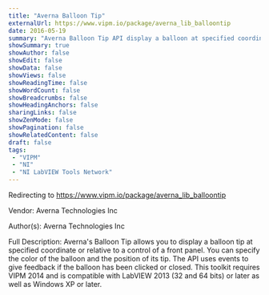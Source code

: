 ```yaml
---
title: "Averna Balloon Tip"
externalUrl: https://www.vipm.io/package/averna_lib_balloontip
date: 2016-05-19
summary: "Averna Balloon Tip API display a balloon at specified coordinate or relative to a control."
showSummary: true
showAuthor: false
showEdit: false
showData: false
showViews: false
showReadingTime: false
showWordCount: false
showBreadcrumbs: false
showHeadingAnchors: false
sharingLinks: false
showZenMode: false
showPagination: false
showRelatedContent: false
draft: false
tags:
 - "VIPM"
 - "NI"
 - "NI LabVIEW Tools Network"
---
```


Redirecting to https://www.vipm.io/package/averna_lib_balloontip

Vendor: Averna Technologies Inc

Author(s): Averna Technologies Inc
 
Full Description:
Averna's Balloon Tip allows you to display a balloon tip at specified coordinate or relative to a control of a front panel. You can specify the color of the balloon and the position of its tip. The API uses events to give feedback if the balloon has been clicked or closed. This toolkit requires VIPM 2014 and is compatible with LabVIEW 2013 (32 and 64 bits) or later as well as Windows XP or later.